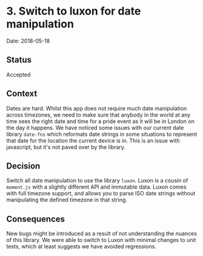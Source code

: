 # 3. Switch to luxon for date manipulation

Date: 2018-05-18

## Status

Accepted

## Context

Dates are hard. Whilst this app does not require much date manipulation across timezones, we need to make sure that anybody in the world at any time sees the right date and time for a pride event as it will be in London on the day it happens. We have noticed some issues with our current date library `date-fns` which reformats date strings in some situations to represent that date for the location the current device is in. This is an issue with javascript, but it's not paved over by the library.

## Decision

Switch all date manipulation to use the library `luxon`. Luxon is a cousin of `moment.js` with a slightly different API and immutable data. Luxon comes with full timezone support, and allows you to parse ISO date strings without manipulating the defined timezone in that string.

## Consequences

New bugs might be introduced as a result of not understanding the nuances of this library. We were able to switch to Luxon with minimal changes to unit tests, which at least suggests we have avoided regressions.
